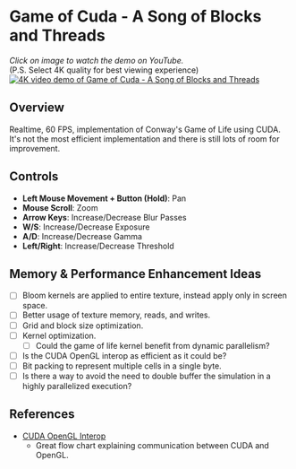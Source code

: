 # Game of Cuda - A Song of Blocks and Threads
_*Click on image to watch the demo on YouTube.*_
<br>(P.S. Select 4K quality for best viewing experience)
<br>[![4K video demo of Game of Cuda - A Song of Blocks and Threads](https://img.youtube.com/vi/NsOmfuF-NtU/0.jpg)](https://www.youtube.com/watch?v=NsOmfuF-NtU)

## Overview
Realtime, 60 FPS, implementation of Conway's Game of Life using CUDA.
It's not the most efficient implementation and there is still lots of room for improvement.

## Controls
- **Left Mouse Movement + Button (Hold)**: Pan
- **Mouse Scroll**: Zoom
- **Arrow Keys**: Increase/Decrease Blur Passes
- **W/S**: Increase/Decrease Exposure
- **A/D**: Increase/Decrease Gamma
- **Left/Right**: Increase/Decrease Threshold

##  Memory & Performance Enhancement Ideas
- [ ] Bloom kernels are applied to entire texture, instead apply only in screen space.
- [ ] Better usage of texture memory, reads, and writes.
- [ ] Grid and block size optimization.
- [ ] Kernel optimization.
  - [ ] Could the game of life kernel benefit from dynamic parallelism?
- [ ] Is the CUDA OpenGL interop as efficient as it could be?
- [ ] Bit packing to represent multiple cells in a single byte.
- [ ] Is there a way to avoid the need to double buffer the simulation in a highly parallelized execution?

## References
- [CUDA OpenGL Interop](https://medium.com/@fatlip/cuda-opengl-interop-e4edd8727c63)
  - Great flow chart explaining communication between CUDA and OpenGL.